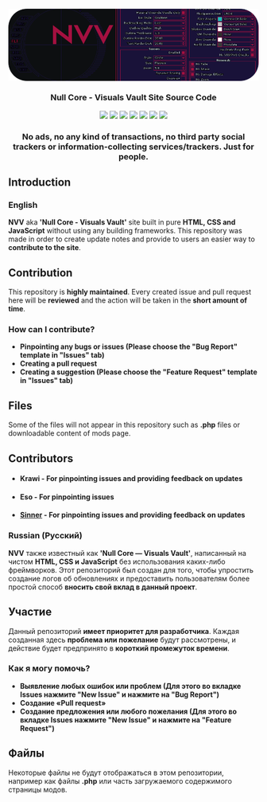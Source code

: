 <p align="center">
  <img src=".github/media/NVV.png" align="center">
</p>
<h3 align="center"> Null Core - Visuals Vault Site Source Code </h3>

<div align="center"><img src="https://sonarcloud.io/api/project_badges/measure?project=harmonyzt_NVV-Site&metric=vulnerabilities"> <img src="https://sonarcloud.io/api/project_badges/measure?project=harmonyzt_NVV-Site&metric=reliability_rating"> <img src="https://sonarcloud.io/api/project_badges/measure?project=harmonyzt_NVV-Site&metric=ncloc"> <img src="https://sonarcloud.io/api/project_badges/measure?project=harmonyzt_NVV-Site&metric=sqale_rating"> <img src="https://sonarcloud.io/api/project_badges/measure?project=harmonyzt_NVV-Site&metric=security_rating"> <img src="https://sonarcloud.io/api/project_badges/measure?project=harmonyzt_NVV-Site&metric=bugs"> <img src="https://sonarcloud.io/api/project_badges/measure?project=harmonyzt_NVV-Site&metric=sqale_index"></div>

<h3 align="center"> No ads, no any kind of transactions, no third party social trackers or information-collecting services/trackers. Just for people. </h3>

## Introduction

### English

**NVV** aka **'Null Core - Visuals Vault'** site built in pure **HTML, CSS and JavaScript** without using any building frameworks. This repository was made in order to create update notes and provide to users an easier way to **contribute to the site**.

## Contribution
This repository is **highly maintained**. Every created issue and pull request here will be **reviewed** and the action will be taken in the **short amount of time**.

### How can I contribute?
- **Pinpointing any bugs or issues (Please choose the "Bug Report" template in "Issues" tab)**
- **Creating a pull request**
- **Creating a suggestion (Please choose the "Feature Request" template in "Issues" tab)**

## Files
Some of the files will not appear in this repository such as **.php** files or downloadable content of mods page.

## Contributors
- #### Krawi - For pinpointing issues and providing feedback on updates
- #### Eso - For pinpointing issues
- #### [Sinner](https://github.com/SinnerK0N) - For pinpointing issues and providing feedback on updates

### Russian (Русский)

**NVV** также известный как **'Null Core — Visuals Vault'**, написанный на чистом **HTML, CSS и JavaScript** без использования каких-либо фреймворков. Этот репозиторий был создан для того, чтобы упростить создание логов об обновлениях и предоставить пользователям более простой способ **вносить свой вклад в данный проект**.

## Участие
Данный репозиторий **имеет приоритет для разработчика**. Каждая созданная здесь **проблема или пожелание** будут рассмотрены, и действие будет предпринято в **короткий промежуток времени**.

### Как я могу помочь?
- **Выявление любых ошибок или проблем (Для этого во вкладке Issues нажмите "New Issue" и нажмите на "Bug Report")**
- **Создание «Pull request»**
- **Создание предложения или любого пожелания (Для этого во вкладке Issues нажмите "New Issue" и нажмите на "Feature Request")**

## Файлы
Некоторые файлы не будут отображаться в этом репозитории, например как файлы **.php** или часть загружаемого содержимого страницы модов.
